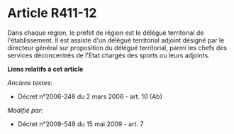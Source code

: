 # Article R411-12

Dans chaque région, le préfet de région est le délégué territorial de l'établissement. Il est assisté d'un délégué
territorial adjoint désigné par le directeur général sur proposition du délégué territorial, parmi les chefs des services
déconcentrés de l'Etat chargés des sports ou leurs adjoints.

**Liens relatifs à cet article**

_Anciens textes_:

  - Décret n°2006-248 du 2 mars 2006 - art. 10 (Ab)

_Modifié par_:

  - Décret n°2009-548 du 15 mai 2009 - art. 7
